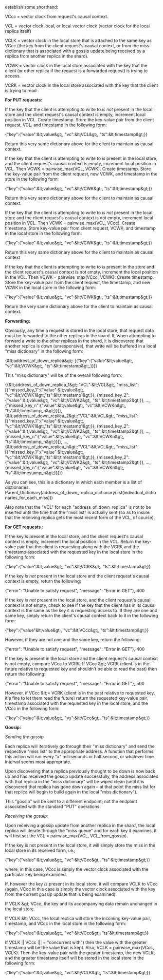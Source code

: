  establish some shorthand:

VCcc = vector clock from request&#39;s causal context.

VCL = vector clock local, or local vector clock (vector clock for the local replica itself)

VCLK = vector clock in the local store that is attached to the same key as VCcc (the key from the client request&#39;s causal context, or from the miss dictionary that is associated with a gossip update being received by a replica from another replica in the shard).

VCWK = vector clock in the local store associated with the key that the client (or other replica if the request is a forwarded request) is trying to access.

VCRK = vector clock in the local store associated with the key that the client is trying to read

**For PUT requests:**

If the key that the client is attempting to write to _is not_ present in the local store and the client request&#39;s causal context is empty, increment local position in VCL. Create timestamp. Store the key-value pair from the client request, VCL, and timestamp in the following form:

{&quot;key&quot;:{&quot;value&quot;:\&lt;value\&gt;, &quot;vc&quot;:\&lt;VCL\&gt;, &quot;ts&quot;:\&lt;timestamp\&gt;}}

Return this very same dictionary above for the client to maintain as causal context.

If the key that the client is attempting to write to _is_ present in the local store, and the client request&#39;s causal context is empty, increment local position in VCL. Then VCWK = pairwise\_max(VCL, VCWK). Create timestamp. Store the key-value pair from the client request, new VCWK, and timestamp in the store in the following form:

{&quot;key&quot;:{&quot;value&quot;:\&lt;value\&gt;, &quot;vc&quot;:\&lt;VCWK\&gt;, &quot;ts&quot;:\&lt;timestamp\&gt;}}

Return this very same dictionary above for the client to maintain as causal context.

If the key that the client is attempting to write to _is not_ present in the local store and the client request&#39;s causal context is not empty, increment local position in VCL. Then VCWK = pairwise\_max(VCL, VCcc). Create timestamp. Store key-value pair from client request, VCWK, and timestamp in the local store in the following form:

{&quot;key&quot;:{&quot;value&quot;:\&lt;value\&gt;, &quot;vc&quot;:\&lt;VCWK\&gt;, &quot;ts&quot;:\&lt;timestamp\&gt;}}

Return this very same dictionary above for the client to maintain as causal context

If the key that the client is attempting to write to _is_ present in the store and the client request&#39;s causal context is not empty, increment the local position in the VCL. Then VCWK = pairwise\_max(VCcc, VCWK). Create timestamp. Store the key-value pair from the client request, the timestamp, and new VCWK in the local store in the following form:

{&quot;key&quot;:{&quot;value&quot;:\&lt;value\&gt;, &quot;vc&quot;:\&lt;VCWK\&gt;, &quot;ts&quot;:\&lt;timestamp\&gt;}}

Return the very same dictionary above for the client to maintain as causal context.

**Forwarding:**

Obviously, any time a request is stored in the local store, that request data must be forwarded to the other replicas in the shard. If, when attempting to forward a write to the other replicas in the shard, it is discovered that another replica is down (unresponsive), that write will be buffered in a local &quot;miss dictionary&quot; in the following form:

{\&lt;address\_of\_down\_replica\&gt;: [{&quot;key&quot;:{&quot;value&quot;\&lt;value\&gt;, &quot;vc&quot;:\&lt;VCWK\&gt;, &quot;ts&quot;:\&lt;timestamp\&gt;,}}]}

This &quot;miss dictionary&quot; will be of the overall following form:

{{\&lt;address\_of\_down\_replica\_1\&gt;:&quot;VCL&quot;:\&lt;VCL\&gt;, &quot;miss\_list&quot;:[{&quot;missed\_key\_1&quot;:{&quot;value&quot;:\&lt;value\&gt;, &quot;vc&quot;:\&lt;VCWK1\&gt;,&quot;ts&quot;:\&lt;timestamp1\&gt;}}, {missed\_key\_2&quot;:{&quot;value&quot;:\&lt;value\&gt;, &quot;vc&quot;:\&lt;VCWK2\&gt;, &quot;ts&quot;:\&lt;timestamp2\&gt;}}, …, {&quot;missed\_key\_n&quot;:{&quot;value&quot;:\&lt;value\&gt;, &quot;vc&quot;:\&lt;VCWKn\&gt;, &quot;ts&quot;:\&lt;timestamp\_n\&gt;}}]}, {\&lt;address\_of\_down\_replica\_2\&gt;:&quot;VCL&quot;:\&lt;VCL\&gt;, &quot;miss\_list&quot;:[{&quot;missed\_key\_1&quot;:{&quot;value&quot;:\&lt;value\&gt;, &quot;vc&quot;:\&lt;VCWK1\&gt;,&quot;ts&quot;:\&lt;timestamp1\&gt;}}, {missed\_key\_2&quot;:{&quot;value&quot;:\&lt;value\&gt;, &quot;vc&quot;:\&lt;VCWK2\&gt;, &quot;ts&quot;:\&lt;timestamp2\&gt;}}, …, {missed\_key\_n&quot;:{&quot;value&quot;:\&lt;value\&gt;, &quot;vc&quot;:\&lt;VCWKn\&gt;, &quot;ts&quot;:\&lt;timestamp\_n\&gt;}}]}, …, {\&lt;address\_of\_down\_replica\_n\&gt;:&quot;VCL&quot;:\&lt;VCL\&gt;, &quot;miss\_list&quot;: [{&quot;missed\_key\_1&quot;:{&quot;value&quot;:\&lt;value\&gt;, &quot;vc&quot;:\&lt;VCWK1\&gt;,&quot;ts&quot;:\&lt;timestamp1\&gt;}}, {missed\_key\_2&quot;:{&quot;value&quot;:\&lt;value\&gt;, &quot;vc&quot;:\&lt;VCWK2\&gt;, &quot;ts&quot;:\&lt;timestamp2\&gt;}}, …, {missed\_key\_n&quot;:{&quot;value&quot;:\&lt;value\&gt;, &quot;vc&quot;:\&lt;VCWKn\&gt;, &quot;ts&quot;:\&lt;timestamp\_n\&gt;}}]}}

As you can see, this is a dictionary in which each member is a list of dictionaries. Parent\_Dictionary(address\_of\_down\_replica\_dictionary(list(individual\_dictionaries\_for\_each\_miss)))

Also note that the &quot;VCL&quot; for each &quot;address\_of\_down\_replica&quot; is not to be inserted until the time that the &quot;miss list&quot; is actually sent (so as to insure that the receiving replica gets the most recent form of the VCL, of course).

**For GET requests** :

If the key _is_ present in the local store, and the client request&#39;s causal context is empty, increment the local position in the VCL. Return the key-value pair that the client is requesting along with the VCRK and the timestamp associated with the requested key in the local store in the following form:

{&quot;key&quot;:{&quot;value&quot;:\&lt;value\&gt;, &quot;vc&quot;:\&lt;VCRK\&gt;, &quot;ts&quot;:\&lt;timestamp\&gt;}}

If the key _is not_ present in the local store and the client request&#39;s causal context is empty, return the following:

{&quot;error&quot;: &quot;Unable to satisfy request&quot;, &quot;message&quot;: &quot;Error in GET&quot;}, 400

If the key _is not_ present in the local store, and the client request&#39;s causal context is not empty, check to see if the key that the client has in its causal context is the same as the key it is requesting access to. If they are one and same key, simply return the client&#39;s causal context back to it in the following form:

{&quot;key&quot;:{&quot;value&quot;\&lt;value\&gt;, &quot;vc&quot;:\&lt;VCcc\&gt;, &quot;ts&quot;:\&lt;timestamp\&gt;}}

However, if they are not one and the same key, return the following:

{&quot;error&quot;: &quot;Unable to satisfy request&quot;, &quot;message&quot;: &quot;Error in GET&quot;}, 400

If the key _is_ present in the local store and the client request&#39;s causal context is not empty, compare VCcc to VCRK. If VCcc \&gt; VCRK (client is in the future relative to requested key and shouldn&#39;t be able to read the past) then return the following:

{&quot;error&quot;: &quot;Unable to satisfy request&quot;, &quot;message&quot;: &quot;Error in GET&quot;}, 500

However, if VCcc \&lt;= VCRK (client is in the past relative to requested key, it&#39;s fine to let them read the future) return the requested key-value pair, timestamp associated with the requested key in the local store, and the VCcc in the following form:

{&quot;key&quot;:{&quot;value&quot;:\&lt;value\&gt;, &quot;vs&quot;:\&lt;VCcc\&gt;, &quot;ts&quot;:\&lt;timestamp\&gt;}}

**Gossip:**

_Sending the gossip_

Each replica will iteratively go through their &quot;miss dictionary&quot; and send the respective &quot;miss list&quot; to the appropriate address. A function that performs this action will run every &quot;x&quot; milliseconds or half second, or whatever time interval seems most appropriate.

Upon discovering that a replica previously thought to be down is now back up and has received the gossip update successfully, the address associated with that replica in the &quot;miss dictionary&quot; will be wiped clean (until it is discovered that replica has gone down again – at that point the miss list for that replica will begin to build again in the local &quot;miss dictionary&quot;).

This &quot;gossip&quot; will be sent to a different endpoint; not the endpoint associated with the standard &quot;PUT&quot; operations.

_Receiving the gossip:_

Upon receiving a gossip update from another replica in the shard, the local replica will iterate through the &quot;miss queue&quot; and for each key it examines, it will first set the VCL = pairwise\_max(VCL, VCL\_from\_gossip).

If the key is not present in the local store, it will simply store the miss in the local store in its received form, i.e.;

{&quot;key&quot;:{&quot;value&quot;:\&lt;value\&gt;, &quot;vc&quot;:\&lt;VCcc\&gt;, &quot;ts&quot;:\&lt;timestamp\&gt;}}

where, in this case, VCcc is simply the vector clock associated with the particular key being examined.

If, however the key _is_ present in its local store, it will compare VCLK to VCcc (again, VCcc in this case is simply the vector clock associated with the key from the current gossip update that is being examined).

If VCLK \&gt; VCcc, the key and its accompanying data remain unchanged in the local store.

If VCLK \&lt; VCcc, the local replica will store the incoming key-value pair, timestamp, and VCcc in the local store in the following form:

{&quot;key&quot;:{&quot;value&quot;:\&lt;value\&gt;, &quot;vc&quot;:\&lt;VCcc\&gt;, &quot;ts&quot;\&lt;timestamp\&gt;}}

If VCLK || VCcc (|| = &quot;concurrent with&quot;) then the value with the greater timestamp will be the value that is kept. Also, VCLK = pairwise\_max(VCcc, VCLK). Then the key-value pair with the greater timestamp, the new VCLK, and the greater timestamp itself will be stored in the local store in the following form:

{&quot;key&quot;:{&quot;value&quot;:\&lt;value\&gt;, &quot;vc&quot;:\&lt;VCLK\&gt;, &quot;ts&quot;:\&lt;timestamp\&gt;}}

